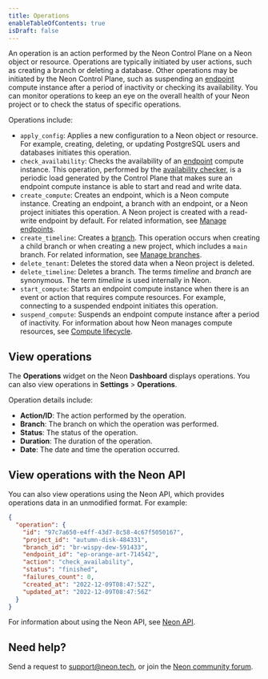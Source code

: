 ```yaml
---
title: Operations
enableTableOfContents: true
isDraft: false
---
```


An operation is an action performed by the Neon Control Plane on a Neon object or resource. Operations are typically initiated by user actions, such as creating a branch or deleting a database. Other operations may be initiated by the Neon Control Plane, such as suspending an [endpoint](../../reference/glossary/#endpoint) compute instance after a period of inactivity or checking its availability. You can monitor operations to keep an eye on the overall health of your Neon project or to check the status of specific operations.

Operations include:

- `apply_config`: Applies a new configuration to a Neon object or resource. For example, creating, deleting, or updating  PostgreSQL users and databases initiates this operation.
- `check_availability`: Checks the availability of an [endpoint](../../reference/glossary/#endpoint) compute instance. This operation, performed by the [availability checker](../../reference/glossary/#availability-checker), is a periodic load generated by the Control Plane that makes sure an endpoint compute instance is able to start and read and write data.
- `create_compute`: Creates an endpoint, which is a Neon compute instance. Creating an endpoint, a branch with an endpoint, or a Neon project initiates this operation. A Neon project is created with a read-write endpoint by default. For related information, see [Manage endpoints](../../manage/endpoints).
- `create_timeline`: Creates a [branch](../../reference/glossary/#branch). This operation occurs when creating a child branch or when creating a new project, which includes a `main` branch. For related information, see [Manage branches](../../manage/branches).
- `delete_tenant`: Deletes the stored data when a Neon project is deleted.
- `delete_timeline`: Deletes a branch. The terms _timeline_ and _branch_ are synonymous. The term _timeline_ is used internally in Neon.
- `start_compute`: Starts an endpoint compute instance when there is an event or action that requires compute resources. For example, connecting to a suspended endpoint initiates this operation.
- `suspend_compute`: Suspends an endpoint compute instance after a period of inactivity. For information about how Neon manages compute resources, see [Compute lifecycle](../../introduction/compute-lifecycle/).

## View operations

The **Operations** widget on the Neon **Dashboard** displays operations. You can also view operations in **Settings** > **Operations**.

Operation details include:

- **Action/ID**: The action performed by the operation.
- **Branch**: The branch on which the operation was performed.
- **Status**: The status of the operation.
- **Duration**: The duration of the operation.
- **Date**: The date and time the operation occurred.

## View operations with the Neon API

You can also view operations using the Neon API, which provides operations data in an unmodified format. For example:

```json
{
  "operation": {
    "id": "97c7a650-e4ff-43d7-8c58-4c67f5050167",
    "project_id": "autumn-disk-484331",
    "branch_id": "br-wispy-dew-591433",
    "endpoint_id": "ep-orange-art-714542",
    "action": "check_availability",
    "status": "finished",
    "failures_count": 0,
    "created_at": "2022-12-09T08:47:52Z",
    "updated_at": "2022-12-09T08:47:56Z"
  }
}
```

For information about using the Neon API, see [Neon API](../../reference/api-reference/).

## Need help?

Send a request to [support@neon.tech](mailto:support@neon.tech), or join the [Neon community forum](https://community.neon.tech/).
